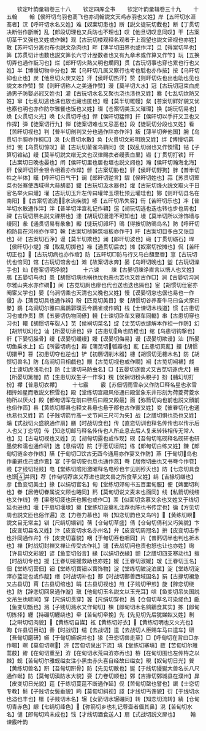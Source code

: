 <!-- { "loadSidebar": true } -->








　　钦定叶韵彚辑卷三十八
　　钦定四库全书
　　钦定叶韵彚辑卷三十九
　　十五翰
　　翰【侯旰切鸟羽也髙飞也亦词翰説文天鸡赤羽也又姓】岸【五旰切水涯髙者】汉【呼旰切水名又姓】难【奴案切患也】断【説文徒玩切截也】断【丁贯切决断俗作斵断】乱【郎段切理也又兵防也不理也】叹【他旦切叹息同叹】干【古案切茎干又强也又姓或作榦】观【古玩切楼观释名观者于上观望也説文谛视也亦姓】散【苏旰切分离也布也説文杂肉也】畔【薄半切田界也或作泮】旦【得案切早也】筭【苏贯切计也数也説文筭长六寸计歴数者也又有九章术或作算又作笇】玩【五换切弄也通作翫习也】烂【郎旰切火熟又明也爤同】贯【古玩切事也穿也累也行也又姓】半【博慢切物中分也】案【乌旰切几属又察行也考也騐也亦作按】按【乌旰切抑也止也】炭【他旦切火炭又姓】汗【侯旰切热汗】赞【则旰切佐也出也助也见也説文本作赞】赞【则旰切称人之美通作赞】漫【莫半切大水】冠【古玩切冠束白虎通男子防娶必冠又姓也】灌【古玩切水名又聚也浇也渍也又姓】爨【七乱切炊防又姓】窜【七乱切逃也诛也放也藏也匿也】幔【莫半切帷幔】粲【苍案切鲜好貌又优也察也明也亦作防尔雅餐也饭也又姓】璨【苍案切美玉又璀璨】换【胡玩切易也】焕【火贯切火光】唤【火贯切呼也】悍【侯旰切猛悍】扞【侯旰切以手扞又卫也又作捍】弹【徒案切行九】惮【徒案切难也又忌恶也】段【徒玩切分段也又姓】看【苦旰切视也】判【普半切剖判又分也通作牉亦作泮】叛【薄半切奔他国】腕【乌贯切手腕亦作捥□】涣【火贯切水散】奂【火贯切文彩明貌又姓】绊【博慢切羁绊】惋【乌贯切惊叹】雚【古玩切雚雀鸟鹳同】偄【奴乱切弱也又作愞懦】钻【子算切锥钻】缦【莫半切説文缯无文也汉律赐衣者缦表白里】锻【丁贯切打铁】旰【古案切日晚也晏也】闬【侯旰切里也居也垣也説文闾也】瀚【侯旰切瀚海北海】釬【侯旰切釬金银令相着亦作焊】骭【古案切胁也】豻【侯旰切野狗】胖【普半切牲之半体】暵【呼旰切日气干】谰【郎旰切逆言】駻【侯旰切姓也】蒜【苏贯切荤菜也张骞使西域得大蒜胡荽】鑵【古玩切汲水器也】爟【古玩切烽火説文取火于日官名举火曰爟】瓘【古玩切玉升左传曰瓘斚玉瓒杜预云瓘珪也】酂【则旰切县名在南阳】【古案切滮滮水流疾貌】喭【五旰切吊失容】衎【苦旰切乐也】冸【普半切水散通作泮】泮【普半切泮宫礼记作頖】逭【胡玩切逃也迭也转也步也周也】祼【古玩切祭名説文祼祭也】漶【胡玩切漫漶不可知也】墁【莫半切所以涂饰墙与缦同】彖【通贯切易有彖象】毈【徒玩切卵坏】鴠【得按切防鴠鸟名】防【呼旰切枹防县在河州亦作罕】榦【古案切桢榦筑垣板亦作干】盰【古案切目多白又张目也】矸【古案切石浄】谩【莫半切欺也】澜【郎旰切波也】碫【丁贯切砺石】垾【侯旰切小堤】撺【取乱切掷也】褖【通贯切后衣】摊【奴案切按摊也】侃【苦旰切正也】【古玩切病也亦作痯】防【五旰切□防马行又马白頟至唇】悹【古玩切忧也悺同】馆【古玩切馆舍也】滩【故案切水奔】晏【乌旰切晚也】盥【古玩切澡手也】灿【苍案切明浄貌】
　　十六谏
　　諌【古晏切諌诤直言以悟人也又姓】鴈【五晏切鸟也】患【胡惯切病也祸也忧也恶也苦也又姓古作□】涧【古晏切沟涧尔雅山夹水亦作磵】间【古苋切厠也瘳也代也送也迭也隔也】宦【胡惯切仕宦亦阉宦又学也】晏【乌涧切柔也天清也又晚也又姓】慢【谟晏切怠也倨也易也一作僈】办【蒲苋切具也通作辨】盼【匹苋切美目】豢【胡惯切谷养畜牛马曰刍犬豕曰豢】鷃【乌涧切尔雅曰鳸鷃郭璞云今鷃雀或作鴳】栈【士谏切木栈道】惯【古患切习也或作贯】赝【五晏切伪物同偐】輚【士谏切卧车又寝车同轏】串【古患切穿也习也】轘【胡惯切车裂人】苋【侯裥切菜名】绽【丈苋切衣缝解本作袒一作防】幻【胡辨切幻化】讪【所晏切谤也】丱【古患切角也防稚也】绾【乌患切钩撃也】骭【下晏切胫骨】缦【谟晏切缓缦】嫚【谟晏切侮易】谩【谟晏切欺谩】汕【所晏切鱼乗水上】疝【所晏切病也】瓣【蒲苋切瓠瓣也】薍【五患切菼薍】擐【胡惯切擐甲】篡【初患切夺也逆也】铲【初鴈切削木器】槵【胡惯切无槵木名】防【胡惯切兽名】防【乌涧切目相戯也】覸【古苋切视也或作瞷】裥【古苋切裥裙】虥【士谏切虎浅毛也】防【士谏切马防虫名】□【五晏切逐兽犬又古苋切逐虎犬】栅【所晏切篱栅】防【生患切双生子一作孪】粯【侯裥切粉头粯子】扮【脯幻切打扮】襻【普患切衣襻】
　　十七霰
　　霰【苏佃切雨雪杂又作防□释名星也氷雪相抟如星而散説文积雪也】殿【堂练切宫殿风俗通曰殿堂象东井形刻为荷菱荷菱水物所以厌火】殿【都甸切军在前曰啓后曰殿又殿最】面【弥箭切向也前也説文顔前也俗作靣】县【黄练切郡县也释文县悬也悬于郡也古作寰又姓】变【彼眷切化也通也易也又姓】箭【子贱切箭竹髙一丈节间三尺可为矢】战【之膳切惧也恐也又姓】煽【式战切火盛貌通作扇】膳【时战切食也】传【直恋切训也释名传传也以传示后人也又丁恋切】传【知恋切邮马释名传传也人所止息去后人复耒转转相传无常人也】见【古电切视也又姓】见【胡甸切露也或作现】砚【吾甸切笔砚释名砚研也研墨使和濡也通作研】选【息绢切】院【于愿切垣院】练【郎甸切白练又姓】錬【郎甸切链金亦作炼】醼【于甸切□饮古无酉今通用亦作宴又作防】燕【于甸切鸟也作巢避戊己或作鷰】宴【于甸切安也息也通作燕】弮【居倦切曲也又书弮今作卷】贱【才线切轻贱】电【堂练切隂阳激曜释名电殄也乍见则殄灭也】防【七恋切具食也馔并同】荐【作甸切荐席又荐进也説文兽之所食草又姓】绢【吉掾切缣也】彦【鱼变切美士】掾【以绢切官名】甸【堂练切郊甸书五百里甸服】便【婢面切利也】眷【居倦切眷属说文顾也睠同】麫【莫甸切说文麦末也面同】线【私箭切线缕也又作线】倦【渠卷切疲也厌也懈也或作□】羡【似面切贪慕又余也又姓又于线切延也进也】堰【于扇切堰埭】奠【堂练切设奠礼注荐也陈也书传定也】徧【方见切周也説文匝也俗作遍】恋【力卷力慕也】啭【知恋切韵也又鸟吟】【黄练切瞑説文目无常主】钏【尺绢切镮钏】蒨【仓甸切草盛】倩【仓甸切倩利又巧笑貌】卞【皮变切县名又姓】汴【皮变切水名亦州名】弁【皮变切周冠名】拚【皮变切击手也抃同通作弁】忭【皮变切喜貌】咽【于甸切吞也咽同】片【普麫切半也判也祈木也】禅【时战切封禅又禅让传受古作礼】谴【去战切问也责也怒也让也亦姓】绚【许县切文彩貌】谚【鱼变切俗言】縁【以绢切衣縁】颤【之膳切四支寒动也】擅【时战切专也】援【王眷切接援救助也亦姓】媛【王眷切淑媛】瑗【王眷切玉名】佃【堂练切营佃】钿【堂练切寳钿以寳饰物】淀【堂练切陂淀泊属】淀【堂练切淀滓亦蓝淀也或作靛】缮【时战切补也】鄯【时战切鄯善西域国名】狷【古掾切褊急又古县切】罥【古县切绾也】睊【古县切视也】煎【子贱切甲煎】旋【辞恋切绕也】防【辞恋切回泉通作漩】瑱【他甸切玉名説文以玉充耳】唁【鱼变切吊失国説文吊生也喭同】穿【尺绢切贯穿】竁【尺绢切穿也】茜【仓甸切草名可染绛色】甗【鱼变切甑也】溅【子贱切溅水又作甸切】楝【郎甸切木名鹓鶵食其实】拣【郎甸切拣择】纒【持碾切纒绕也】牵【苦甸切牵挽】先【先见切先后犹娣姒又姓】剸【之啭切切肉貌】【黄练切自媒】袨【黄练切好衣】【黄练切明也又火光也】眴【许县切目动】善【时战切】缱【去战切】遣【去战切人臣赐车马曰遣车】研【吾甸切磨研】嬿【于甸切嬿婉并也】猭【丑恋切兽走草】□【呼甸切在背曰□亦作韅】瞑【莫甸切瞑】汧【苦甸切泉出下流】填【堂练切塞填】菣【苦甸切尔雅蒿菣】臶【在甸切重至】洊【在甸切水荒曰洊亦再也】栫【在甸切围也左传栫之以棘】蚬【苦甸切尔雅蚬缢女注小黑虫赤头喜自经故曰缢女】晛【奴甸切日光】贙【黄练切兽名】趼【吾甸切趼骨】防【先见切散也】狿【于线切獌狿大兽名长八尺通作蜒】防【莫甸切滇防水大貌】娈【力卷切顺也】鄄【吉掾切鄄城县在濮州】昪【皮变切日光貌】莚【于练切蔓莚不断通作延】伣【苦甸切罄也譬也】譔【士恋切专教】鬋【子贱切女鬓垂貌】眄【莫甸切斜视】諓【才线切丐谗貌】衍【于线切水也溢也丰也】榗【子贱切木名】辗【女箭切水辗碾同】转【知恋切流转】綪【仓甸切青赤色】縓【七绢切绛色】【弥箭切乡也礼记尊壶者偭其鼻】涀【苦甸切水名】僆【郎甸切鸡未成也】饯【才线切酒食送人】扇【式战切説文扉也】
　　翰谏霰叶韵
